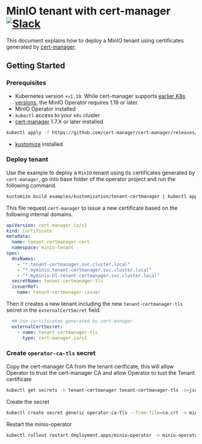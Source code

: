 # MinIO tenant with cert-manager [![Slack](https://slack.min.io/slack?type=svg)](https://slack.min.io)

This document explains how to deploy a MinIO tenant using certificates generated
by [cert-manager](https://cert-manager.io/).

## Getting Started

### Prerequisites

- Kubernetes version `+v1.19`. While cert-manager
  supports [earlier K8s versions](https://cert-manager.io/docs/installation/supported-releases/), the MinIO Operator
  requires 1.19 or later.
- MinIO Operator installed
- `kubectl` access to your `k8s` cluster
- [cert-manager](https://cert-manager.io/docs/installation/) 1.7.X or later installed

```bash
kubectl apply -f https://github.com/cert-manager/cert-manager/releases/download/v1.7.2/cert-manager.yaml
```

- [kustomize](https://kustomize.io/) installed

### Deploy tenant

Use the example to deploy a `MinIO` tenant using tls certificates generated by `cert-manager`, go into base folder of
the operator project and run the following command.

```bash
kustomize build examples/kustomization/tenant-certmanager | kubectl apply -f -
```

This file request `cert-manager` to issue a new certificate based on the following internal domains.

```yaml
apiVersion: cert-manager.io/v1
kind: Certificate
metadata:
  name: tenant-certmanager-cert
  namespace: minio-tenant
spec:
  dnsNames:
    - "*.tenant-certmanager.svc.cluster.local"
    - "*.myminio.tenant-certmanager.svc.cluster.local"
    - "*.myminio-hl.tenant-certmanager.svc.cluster.local"
  secretName: tenant-certmanager-tls
  issuerRef:
    name: tenant-certmanager-issuer
```

Then it creates a new tenant including the new `tenant-certmanager-tls` secret in the `externalCertSecret` field.

```yaml
  ## Use certificates generated by cert-manager.
  externalCertSecret:
    - name: tenant-certmanager-tls
      type: cert-manager.io/v1
```

### Create `operator-ca-tls` secret

Copy the cert-manager CA from the tenant certficate, this will allow Operator to trust the cert-manager CA and allow Operator to tust the Tenant certificate

```sh
kubectl get secrets -n tenant-certmanager tenant-certmanager-tls -o=jsonpath='{.data.ca\.crt}' | base64 -d > ca.crt
```

Create the secret

```sh
kubectl create secret generic operator-ca-tls --from-file=ca.crt -n minio-operator
```

Restart the minio-operator

```sh
kubectl rollout restart deployment.apps/minio-operator -n minio-operator
```
